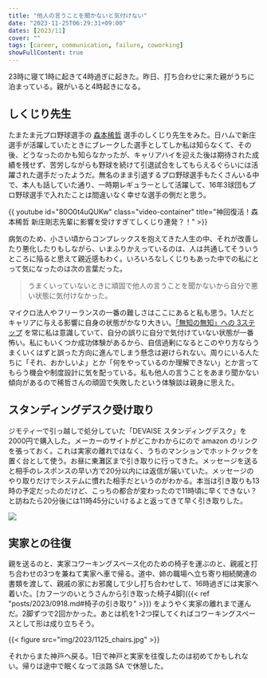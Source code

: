 ```yaml
---
title: "他人の言うことを聞かないと気付けない"
date: "2023-11-25T06:29:31+09:00"
dates: [2023/11]
cover: ""
tags: [career, communication, failure, coworking]
showFullContent: true
---
```


23時に寝て1時に起きて4時過ぎに起きた。昨日、打ち合わせに来た親がうちに泊まっている。親がいると4時起きになる。

## しくじり先生

たまたま元プロ野球選手の [森本稀哲](https://ja.wikipedia.org/wiki/%E6%A3%AE%E6%9C%AC%E7%A8%80%E5%93%B2) 選手のしくじり先生をみた。日ハムで新庄選手が活躍していたときにブレークした選手としてしか私は知らなくて、その後、どうなったのかも知らなかったが、キャリアハイを迎えた後は期待された成績を残せず、苦労しながらも野球を続けて引退試合をしてもらえるぐらいには活躍された選手だったようだ。無名のまま引退するプロ野球選手もたくさんいる中で、本人も話していた通り、一時期レギュラーとして活躍して、16年3球団もプロ野球選手で入れたことは間違いなく幸せな選手の側だと思う。

{{ youtube id="80O0t4uQUKw" class="video-container" title="神回復活！森本稀哲 新庄剛志先輩に影響を受けすぎてしくじり連発？！" >}}

病気のため、小さい頃からコンプレックスを抱えてきた人生の中、それが改善したり悪化したりもしながら、いまふりかえっているのは、人は共通してそういうところに陥ると思えて親近感もわく。いろいろなしくじりもあった中での私にとって気になったのは次の言葉だった。

> うまくいっていないときに頑固で他人の言うことを聞かないから自分で悪い状態に気付けなかった。

マイクロ法人やフリーランスの一番の難しさはここにあると私も思う。1人だとキャリアに与える影響に自身の状態がかなり大きい。[「無知の無知」への 3ステップ](https://www.gcd.org/blog/2010/04/576/) を常に私は意識していて、自分の誤りに自分で気付けていない状態が一番怖い。私にもいくつか成功体験があるから、自信過剰になるとこのやり方ならうまくいくはずと誤った方向に進んでしまう懸念は避けられない。周りにいる人たちに「それ、おかしいよ」とか「何をやっているのか理解できない」とか言ってもらう機会や制度設計に気を配っている。私も他人の言うことをあまり聞かない傾向があるので稀哲さんの頑固で失敗したという体験談は親身に思えた。

## スタンディングデスク受け取り

ジモティーで引っ越しで処分していた「DEVAISE スタンディングデスク」を2000円で購入した。メーカーのサイトがどこかわからにので amazon のリンクを張っておく。これは実家の離れではなく、うちのマンションでホットクックを置く台として使う。お昼に東灘区まで引き取りに行ってきた。メッセージを送ると相手のレスポンスの早い方で20分以内には返信が届いていた。メッセージのやり取りだけでシステムに慣れた相手だというのがわかる。本当は引き取りも13時の予定だったのだけど、こっちの都合が変わったので11時頃に早くできない？と訪ねたら20分後には11時45分にいけるよと返ってきて早く引き取りした。

<a href="https://www.amazon.co.jp/DEVAISE-%E3%82%B9%E3%82%BF%E3%83%B3%E3%83%87%E3%82%A3%E3%83%B3%E3%82%B0%E3%83%87%E3%82%B9%E3%82%AF-%E3%82%B9%E3%82%BF%E3%83%B3%E3%83%89%E3%83%87%E3%82%B9%E3%82%AF-%E4%BE%BF%E5%88%A9%E3%81%AA%E3%82%BF%E3%83%83%E3%83%97%E5%8F%8E%E7%B4%8D%E4%BB%98%E3%81%8D-%E3%81%8D%E3%82%8C%E3%81%84%E3%81%AA%E9%85%8D%E7%B7%9A%E3%81%AE%E6%B5%81%E3%82%8C/dp/B07VSYRRML?&linkCode=li2&tag=t2y-diary-22&linkId=9c97dd7fcf3d819292d32719dbabc9b9&language=ja_JP&ref_=as_li_ss_il" target="_blank"><img border="0" src="//ws-fe.amazon-adsystem.com/widgets/q?_encoding=UTF8&ASIN=B07VSYRRML&Format=_SL160_&ID=AsinImage&MarketPlace=JP&ServiceVersion=20070822&WS=1&tag=t2y-diary-22&language=ja_JP" ></a><img src="https://ir-jp.amazon-adsystem.com/e/ir?t=t2y-diary-22&language=ja_JP&l=li2&o=9&a=B07VSYRRML" width="1" height="1" border="0" alt="" style="border:none !important; margin:0px !important;" />

## 実家との往復

親を送るのと、実家コワーキングスペース化のための椅子を運ぶのと、親戚と打ち合わせの3つを兼ねて実家へ車で帰る。道中、姉の職場へ立ち寄り相続関連の書類を渡して、親戚の家にお邪魔して少し打ち合わせして、16時過ぎには実家へ着いた。[カフーツのいとうさんから引き取った椅子4脚]({{< ref "posts/2023/0918.md#椅子の引き取り" >}}) をようやく実家の離れまで運んだ。2脚ずつで2回かかった。あとは机を1-2つ探してくればコワーキングスペースとして形は成り立ちそう。

{{< figure src="img/2023/1125_chairs.jpg" >}}

それからまた神戸へ戻る。1日で神戸と実家を往復したのは初めてかもしれない。帰りは途中で眠くなって淡路 SA で休憩した。
